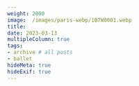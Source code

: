 ```yaml
---
weight: 2000
image:  /images/paris-webp/1B7W0001.webp
title:
date: 2023-03-13
multipleColumn: true
tags:
- archive # all posts
- ballet
hideMeta: true
hideExif: true
---
```

